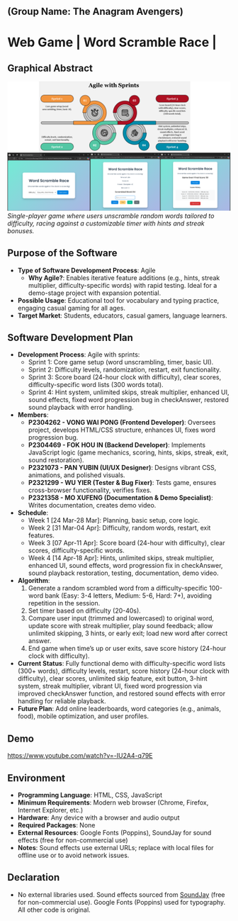 ## (Group Name: The Anagram Avengers)
# Web Game | Word Scramble Race |

## Graphical Abstract
![Game Screenshot](GraphicalAbstract.PNG)  
*Single-player game where users unscramble random words tailored to difficulty, racing against a customizable timer with hints and streak bonuses.*

## Purpose of the Software
- **Type of Software Development Process**: Agile  
  - **Why Agile?**: Enables iterative feature additions (e.g., hints, streak multiplier, difficulty-specific words) with rapid testing. Ideal for a demo-stage project with expansion potential.
- **Possible Usage**: Educational tool for vocabulary and typing practice, engaging casual gaming for all ages.  
- **Target Market**: Students, educators, casual gamers, language learners.

## Software Development Plan
- **Development Process**: Agile with sprints:  
  - Sprint 1: Core game setup (word unscrambling, timer, basic UI).  
  - Sprint 2: Difficulty levels, randomization, restart, exit functionality.  
  - Sprint 3: Score board (24-hour clock with difficulty), clear scores, difficulty-specific word lists (300 words total).  
  - Sprint 4: Hint system, unlimited skips, streak multiplier, enhanced UI, sound effects, fixed word progression bug in checkAnswer, restored sound playback with error handling.  
- **Members**:  
  - **P2304262 - VONG WAI PONG (Frontend Developer)**: Oversees project, develops HTML/CSS structure, enhances UI, fixes word progression bug.  
  - **P2304469 - FOK HOU IN (Backend Developer)**: Implements JavaScript logic (game mechanics, scoring, hints, skips, streak, exit, sound restoration).  
  - **P2321073 - PAN YUBIN (UI/UX Designer)**: Designs vibrant CSS, animations, and polished visuals.  
  - **P2321299 - WU YIER (Tester & Bug Fixer)**: Tests game, ensures cross-browser functionality, verifies fixes.  
  - **P2321358 - MO XUFENG (Documentation & Demo Specialist)**: Writes documentation, creates demo video.
- **Schedule**:  
  - Week 1 [24 Mar-28 Mar]: Planning, basic setup, core logic.  
  - Week 2 [31 Mar-04 Apr]: Difficulty, random words, restart, exit features.  
  - Week 3 [07 Apr-11 Apr]: Score board (24-hour with difficulty), clear scores, difficulty-specific words.  
  - Week 4 [14 Apr-18 Apr]: Hints, unlimited skips, streak multiplier, enhanced UI, sound effects, word progression fix in checkAnswer, sound playback restoration, testing, documentation, demo video.
- **Algorithm**:  
  1. Generate a random scrambled word from a difficulty-specific 100-word bank (Easy: 3-4 letters, Medium: 5-6, Hard: 7+), avoiding repetition in the session.  
  2. Set timer based on difficulty (20-40s).  
  3. Compare user input (trimmed and lowercased) to original word, update score with streak multiplier, play sound feedback; allow unlimited skipping, 3 hints, or early exit; load new word after correct answer.  
  4. End game when time’s up or user exits, save score history (24-hour clock with difficulty).
- **Current Status**: Fully functional demo with difficulty-specific word lists (300+ words), difficulty levels, restart, score history (24-hour clock with difficulty), clear scores, unlimited skip feature, exit button, 3-hint system, streak multiplier, vibrant UI, fixed word progression via improved checkAnswer function, and restored sound effects with error handling for reliable playback.  
- **Future Plan**: Add online leaderboards, word categories (e.g., animals, food), mobile optimization, and user profiles.

## Demo
https://www.youtube.com/watch?v=-IU2A4-q79E

## Environment
- **Programming Language**: HTML, CSS, JavaScript  
- **Minimum Requirements**: Modern web browser (Chrome, Firefox, Internet Explorer, etc.)  
- **Hardware**: Any device with a browser and audio output  
- **Required Packages**: None
- **External Resources**: Google Fonts (Poppins), SoundJay for sound effects (free for non-commercial use)  
- **Notes**: Sound effects use external URLs; replace with local files for offline use or to avoid network issues.

## Declaration
- No external libraries used. Sound effects sourced from [SoundJay](https://www.soundjay.com) (free for non-commercial use). Google Fonts (Poppins) used for typography. All other code is original.
